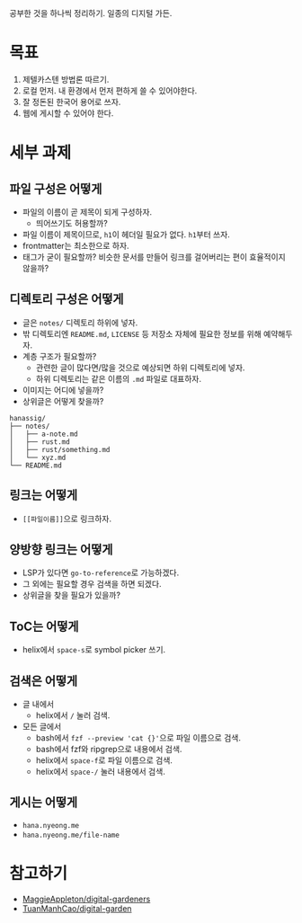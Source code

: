 공부한 것을 하나씩 정리하기. 일종의 디지털 가든.

# 목표

1. 제텔카스텐 방법론 따르기.
2. 로컬 먼저. 내 환경에서 먼저 편하게 쓸 수 있어야한다.
3. 잘 정돈된 한국어 용어로 쓰자.
4. 웹에 게시할 수 있어야 한다.

# 세부 과제

## 파일 구성은 어떻게

- 파일의 이름이 곧 제목이 되게 구성하자.
	- 띄어쓰기도 허용할까?
- 파일 이름이 제목이므로, `h1`이 헤더일 필요가 없다. `h1`부터 쓰자.
- frontmatter는 최소한으로 하자.
- 태그가 굳이 필요할까? 비슷한 문서를 만들어 링크를 걸어버리는 편이 효율적이지 않을까?

## 디렉토리 구성은 어떻게

- 글은 `notes/` 디렉토리 하위에 넣자.
- 밖 디렉토리엔 `README.md`, `LICENSE` 등 저장소 자체에 필요한 정보를 위해 예약해두자.
- 계층 구조가 필요할까?
  - 관련한 글이 많다면/많을 것으로 예상되면 하위 디렉토리에 넣자.
  - 하위 디렉토리는 같은 이름의 `.md` 파일로 대표하자. 
- 이미지는 어디에 넣을까?
- 상위글은 어떻게 찾을까?

```
hanassig/
├── notes/
│   ├── a-note.md
│   ├── rust.md
│   ├── rust/something.md
│   └── xyz.md
└── README.md
```

## 링크는 어떻게

- `[[파일이름]]`으로 링크하자.

## 양방향 링크는 어떻게

- LSP가 있다면 `go-to-reference`로 가능하겠다.
- 그 외에는 필요할 경우 검색을 하면 되겠다.
- 상위글을 찾을 필요가 있을까?

## ToC는 어떻게

- helix에서 `space-s`로 symbol picker 쓰기.

## 검색은 어떻게

- 글 내에서
  - helix에서 `/` 눌러 검색.
- 모든 글에서
  - bash에서 `fzf --preview 'cat {}'`으로 파일 이름으로 검색.
  - bash에서 fzf와 ripgrep으로 내용에서 검색.
  - helix에서 `space-f`로 파일 이름으로 검색.
  - helix에서 `space-/` 눌러 내용에서 검색.
  
## 게시는 어떻게

- `hana.nyeong.me`
- `hana.nyeong.me/file-name`

# 참고하기

- [MaggieAppleton/digital-gardeners](https://github.com/MaggieAppleton/digital-gardeners)
- [TuanManhCao/digital-garden](https://github.com/TuanManhCao/digital-garden) 